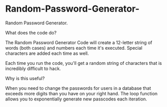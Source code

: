 # Random-Password-Generator-

Random Password Generator. 


What does the code do? 

The Random Password Generator Code will create a 12-letter string of words (both cases) and numbers each time it's executed. Special characters are added each time as well. 

Each time you run the code, you'll get a random string of characters that is incredibly difficult to hack. 


Why is this useful? 

When you need to change the passwords for users in a database that exceeds more digits than you have on your right hand. The loop function allows you to exponentially generate new passcodes each iteration. 
